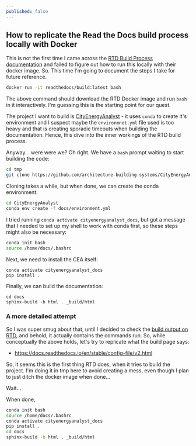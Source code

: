 ```yaml
---
published: false
---
```

## How to replicate the Read the Docs build process locally with Docker

This is not the first time I came across the [RTD Build Process documentation](https://docs.readthedocs.io/en/stable/builds.html#how-we-build-documentation) and failed to figure out how to run this locally with their docker image. So. This time I'm going to document the steps I take for future reference.

```bash
docker run -it readthedocs/build:latest bash
```

The above command should download the RTD Docker image and run `bash` in it interactively. I'm guessing this is the starting point for our quest.

The  project I want to build is [CityEnergyAnalyst](https://github.com/architecture-building-systems/CityEnergyAnalyst) - it uses `conda` to create it's environment and I suspect maybe the `environmnet.yml` file used is too heavy and that is creating sporadic timeouts when building the documentation. Hence, this dive into the inner workings of the RTD build process.

Anyway... were were we? Oh right. We have a `bash` prompt waiting to start building the code:

```bash
cd tmp
git clone https://github.com/architecture-building-systems/CityEnergyAnalyst.git
```

Cloning takes a while, but when done, we can create the conda environment:

```bash
cd CityEnergyAnalyst
conda env create -f docs/environment.yml
```

I tried running `conda activate cityenergyanalyst_docs`, but got a message that I needed to set up my shell to work with conda first, so these steps might also be necessary:

```bash
conda init bash
source /home/docs/.bashrc
```

Next, we need to install the CEA itself:

```
conda activate cityenergyanalyst_docs
pip install .
```

Finally, we can build the documentation:

```
cd docs
sphinx-build -b html . _build/html
```

### A more detailed attempt

So I was super smug about that, until I decided to check the [build output on RTD](https://readthedocs.org/projects/city-energy-analyst/builds/9318678/), and behold, it actually contains the commands run. So, while conceptually the above holds, let's try to replicate what the build page says:

- https://docs.readthedocs.io/en/stable/config-file/v2.html

So, it seems this is the first thing RTD does, when it tries to build the project. I'm doing it in tmp here to avoid creating a mess, even though I plan to just ditch the docker image when done...



Wait...

When done, 

```bash
conda init bash
source /home/docs/.bashrc
conda activate cityenergyanalyst_docs
pip install .
cd docs
sphinx-build -b html . _build/html
```

